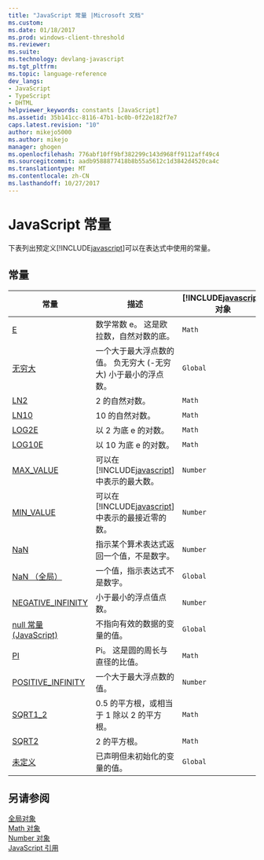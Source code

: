 ```yaml
---
title: "JavaScript 常量 |Microsoft 文档"
ms.custom: 
ms.date: 01/18/2017
ms.prod: windows-client-threshold
ms.reviewer: 
ms.suite: 
ms.technology: devlang-javascript
ms.tgt_pltfrm: 
ms.topic: language-reference
dev_langs:
- JavaScript
- TypeScript
- DHTML
helpviewer_keywords: constants [JavaScript]
ms.assetid: 35b141cc-8116-47b1-bc0b-0f22e182f7e7
caps.latest.revision: "10"
author: mikejo5000
ms.author: mikejo
manager: ghogen
ms.openlocfilehash: 776abf10ff9bf382299c143d968ff9112aff49c4
ms.sourcegitcommit: aadb9588877418b8b55a5612c1d3842d4520ca4c
ms.translationtype: MT
ms.contentlocale: zh-CN
ms.lasthandoff: 10/27/2017
---
```

# <a name="javascript-constants"></a>JavaScript 常量
下表列出预定义[!INCLUDE[javascript](../../javascript/includes/javascript-md.md)]可以在表达式中使用的常量。  
  
## <a name="constants"></a>常量  
  
|常量|描述|[!INCLUDE[javascript](../../javascript/includes/javascript-md.md)]对象|  
|--------------|-----------------|-----------------------------------------------------------------------|  
|[E](../../javascript/reference/math-constants-javascript.md)|数学常数 e。 这是欧拉数，自然对数的底。|`Math`|  
|[无穷大](../../javascript/reference/infinity-constant-javascript.md)|一个大于最大浮点数的值。 负无穷大 (-无穷大) 小于最小的浮点数。|`Global`|  
|[LN2](../../javascript/reference/math-constants-javascript.md)|2 的自然对数。|`Math`|  
|[LN10](../../javascript/reference/math-constants-javascript.md)|10 的自然对数。|`Math`|  
|[LOG2E](../../javascript/reference/math-constants-javascript.md)|以 2 为底 e 的对数。|`Math`|  
|[LOG10E](../../javascript/reference/math-constants-javascript.md)|以 10 为底 e 的对数。|`Math`|  
|[MAX_VALUE](../../javascript/reference/number-constants-javascript.md)|可以在 [!INCLUDE[javascript](../../javascript/includes/javascript-md.md)] 中表示的最大数。|`Number`|  
|[MIN_VALUE](../../javascript/reference/number-constants-javascript.md)|可以在 [!INCLUDE[javascript](../../javascript/includes/javascript-md.md)] 中表示的最接近零的数。|`Number`|  
|[NaN](../../javascript/reference/number-constants-javascript.md)|指示某个算术表达式返回一个值，不是数字。|`Number`|  
|[NaN （全局）](../../javascript/reference/nan-constant-javascript.md)|一个值，指示表达式不是数字。|`Global`|  
|[NEGATIVE_INFINITY](../../javascript/reference/number-constants-javascript.md)|小于最小的浮点值点数。|`Number`|  
|[null 常量 (JavaScript)](../../javascript/reference/null-constant-javascript.md)|不指向有效的数据的变量的值。|`Global`|  
|[PI](../../javascript/reference/math-constants-javascript.md)|Pi。 这是圆的周长与直径的比值。|`Math`|  
|[POSITIVE_INFINITY](../../javascript/reference/number-constants-javascript.md)|一个大于最大浮点数的值。|`Number`|  
|[SQRT1_2](../../javascript/reference/math-constants-javascript.md)|0.5 的平方根，或相当于 1 除以 2 的平方根。|`Math`|  
|[SQRT2](../../javascript/reference/math-constants-javascript.md)|2 的平方根。|`Math`|  
|[未定义](../../javascript/reference/undefined-constant-javascript.md)|已声明但未初始化的变量的值。|`Global`|  
  
## <a name="see-also"></a>另请参阅  
 [全局对象](../../javascript/reference/global-object-javascript.md)   
 [Math 对象](../../javascript/reference/math-object-javascript.md)   
 [Number 对象](../../javascript/reference/number-object-javascript.md)   
 [JavaScript 引用](../../javascript/reference/javascript-reference.md)